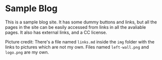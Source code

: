 # Sample Blog
This is a sample blog site. It has some dummy buttons and links, but all the
pages in the site can be easily accessed from links in all the avaliable
pages. It also has external links, and a CC license.

Picture credit:
There's a file named `links.md` inside the `img` folder with the links to
pictures which are not my own. Files named `left-wall.png` and `logo.png` are
my own.

